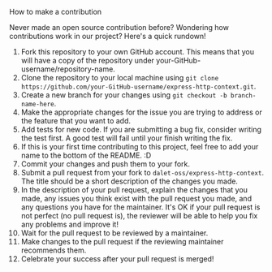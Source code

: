 How to make a contribution

Never made an open source contribution before? Wondering how contributions work in our project? Here's a quick rundown!

1. Fork this repository to your own GitHub account. This means that you will have a copy of the repository under your-GitHub-username/repository-name.
1. Clone the repository to your local machine using `git clone https://github.com/your-GitHub-username/express-http-context.git`.
1. Create a new branch for your changes using `git checkout -b branch-name-here`.
1. Make the appropriate changes for the issue you are trying to address or the feature that you want to add.
1. Add tests for new code.  If you are submitting a bug fix, consider writing the test first.  A good test will fail until your finish writing the fix.
1. If this is your first time contributing to this project, feel free to add your name to the bottom of the README. :D
1. Commit your changes and push them to your fork.
1. Submit a pull request from your fork to `dalet-oss/express-http-context`.  The title should be a short description of the changes you made.
1. In the description of your pull request, explain the changes that you made, any issues you think exist with the pull request you made, and any questions you have for the maintainer. It's OK if your pull request is not perfect (no pull request is), the reviewer will be able to help you fix any problems and improve it!
1. Wait for the pull request to be reviewed by a maintainer.
1. Make changes to the pull request if the reviewing maintainer recommends them.
1. Celebrate your success after your pull request is merged!
